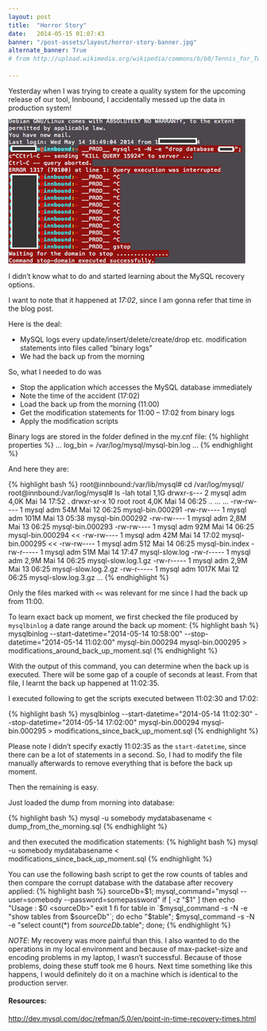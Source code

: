 ```yaml
---
layout: post
title:  "Horror Story"
date:   2014-05-15 01:07:43
banner: "/post-assets/layout/horror-story-banner.jpg"
alternate_banner: True
# from http://upload.wikimedia.org/wikipedia/commons/b/b8/Tennis_for_Two_-_Modern_recreation.jpg

---
```


Yesterday when I was trying to create a quality system for the upcoming release of our tool, Innbound, I accidentally messed up the data in production system!
<!--more-->

![Screenshot](/post-assets/horror-story-screenshot0.png)


I didn’t know what to do and started learning about the MySQL recovery options.

I want to note that it happened at *17:02*, since I am gonna refer that time in the blog post.

Here is the deal:

* MySQL logs every update/insert/delete/create/drop etc. modification statements into files called “binary logs”
* We had the back up from the morning

So, what I needed to do was

* Stop the application which accesses the MySQL database immediately
* Note the time of the accident (17:02)
* Load the back up from the morning (11:00)
* Get the modification statements for 11:00 – 17:02 from binary logs
* Apply the modification scripts

Binary logs are stored in the folder defined in the my.cnf file:
{% highlight properties %}
...
log_bin                 = /var/log/mysql/mysql-bin.log
...
{% endhighlight %}

And here they are:

{% highlight bash %}
root@innbound:/var/lib/mysql# cd /var/log/mysql/
root@innbound:/var/log/mysql# ls -lah
total 1,1G
drwxr-s---  2 mysql adm   4,0K Mai 14 17:52 .
drwxr-xr-x 10 root  root  4,0K Mai 14 06:25 ..
...
...
-rw-rw----  1 mysql adm    54M Mai 12 06:25 mysql-bin.000291
-rw-rw----  1 mysql adm   101M Mai 13 05:38 mysql-bin.000292
-rw-rw----  1 mysql adm   2,8M Mai 13 06:25 mysql-bin.000293
-rw-rw----  1 mysql adm    92M Mai 14 06:25 mysql-bin.000294        <<
-rw-rw----  1 mysql adm    42M Mai 14 17:02 mysql-bin.000295        <<
-rw-rw----  1 mysql adm    512 Mai 14 06:25 mysql-bin.index
-rw-r-----  1 mysql adm    51M Mai 14 17:47 mysql-slow.log
-rw-r-----  1 mysql adm   2,9M Mai 14 06:25 mysql-slow.log.1.gz
-rw-r-----  1 mysql adm   2,9M Mai 13 06:25 mysql-slow.log.2.gz
-rw-r-----  1 mysql adm  1017K Mai 12 06:25 mysql-slow.log.3.gz
...
{% endhighlight %}

Only the files marked with `<<` was relevant for me since I had the back up from 11:00.

To learn exact back up moment, we first checked the file produced by `mysqlbinlog` a date range around the back up moment:
{% highlight bash %}
mysqlbinlog --start-datetime="2014-05-14 10:58:00" --stop-datetime="2014-05-14 11:02:00" mysql-bin.000294 mysql-bin.000295 > modifications_around_back_up_moment.sql
{% endhighlight %}

With the output of this command, you can determine when the back up is executed. There will be some gap of a couple of seconds at least.
From that file, I learnt the back up happened at 11:02:35.

I executed following to get the scripts executed between 11:02:30 and 17:02:

{% highlight bash %}
mysqlbinlog --start-datetime="2014-05-14 11:02:30" --stop-datetime="2014-05-14 17:02:00" mysql-bin.000294 mysql-bin.000295 > modifications_since_back_up_moment.sql
{% endhighlight %}

Please note I didn’t specify exactly 11:02:35 as the `start-datetime`, since there can be a lot of statements in a second.
So, I had to modify the file manually afterwards to remove everything that is before the back up moment.

Then the remaining is easy. 

Just loaded the dump from morning into database:

{% highlight bash %}
mysql -u somebody mydatabasename < dump_from_the_morning.sql
{% endhighlight %}

and then executed the modification statements:
{% highlight bash %}
mysql -u somebody mydatabasename < modifications_since_back_up_moment.sql
{% endhighlight %}

You can use the following bash script to get the row counts of tables and then compare the corrupt database with the database after recovery applied:
{% highlight bash %}
sourceDb=$1;
mysql_command="mysql --user=somebody --password=somepassword"
if [ -z "$1" ]
  then
    echo "Usage : $0 <sourceDb>"
exit 1
fi
for table in `$mysql_command -s -N -e "show tables from $sourceDb"`;
  do 
    echo "$table";
$mysql_command -s -N -e "select count(*) from $sourceDb.$table";
done;
{% endhighlight %}
 
*NOTE*: My recovery was more painful than this. I also wanted to do the operations in my local environment and because of 
max-packet-size and encoding problems in my laptop, I wasn’t successful. Because of those problems, 
doing these stuff took me 6 hours. Next time something like this happens, I would definitely do it on a machine which 
is identical to the production server.
 
#### Resources:
<http://dev.mysql.com/doc/refman/5.0/en/point-in-time-recovery-times.html>